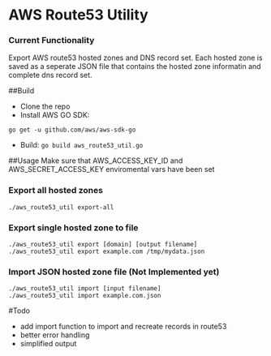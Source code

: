 # AWS Route53 Utility

### Current Functionality
Export AWS route53 hosted zones and DNS record set. Each hosted zone is saved as a seperate JSON file that contains the hosted zone informatin and complete dns record set.

##Build
-  Clone the repo
-  Install AWS GO SDK: 
  ```
  go get -u github.com/aws/aws-sdk-go
  ```
-  Build: 
  ``` go build aws_route53_util.go ```

##Usage
Make sure that AWS_ACCESS_KEY_ID and AWS_SECRET_ACCESS_KEY enviromental vars have been set
### Export all hosted zones
```
./aws_route53_util export-all
```
### Export single hosted zone to file
```
./aws_route53_util export [domain] [output filename]
./aws_route53_util export example.com /tmp/mydata.json
```
### Import JSON hosted zone file (Not Implemented yet)
```
./aws_route53_util import [input filename]
./aws_route53_util import example.com.json
```
#Todo 
- add import  function to import and recreate records in route53
- better error handling
- simplified output  
